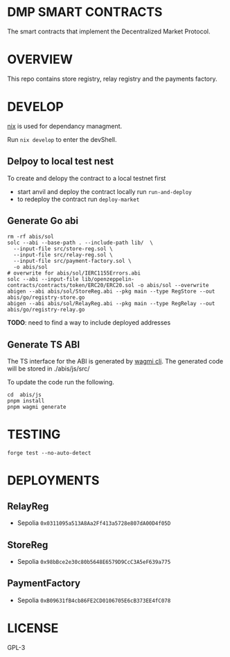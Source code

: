 <!--
SPDX-FileCopyrightText: 2024 Mass Labs

SPDX-License-Identifier: GPL-3.0-or-later
-->

# DMP SMART CONTRACTS

The smart contracts that implement the Decentralized Market Protocol.

# OVERVIEW

This repo contains store registry, relay registry and the payments factory.

# DEVELOP

[nix](nixos.wiki) is used for dependancy managment.

Run `nix develop` to enter the devShell.

## Delpoy to local test nest

To create and delopy the contract to a local testnet first

- start anvil and deploy the contract locally run `run-and-deploy`
- to redeploy the contract run `deploy-market`

## Generate Go abi

```
rm -rf abis/sol
solc --abi --base-path . --include-path lib/  \
  --input-file src/store-reg.sol \
  --input-file src/relay-reg.sol \
  --input-file src/payment-factory.sol \
  -o abis/sol
# overwrite for abis/sol/IERC1155Errors.abi
solc --abi --input-file lib/openzeppelin-contracts/contracts/token/ERC20/ERC20.sol -o abis/sol --overwrite
abigen --abi abis/sol/StoreReg.abi --pkg main --type RegStore --out abis/go/registry-store.go
abigen --abi abis/sol/RelayReg.abi --pkg main --type RegRelay --out abis/go/registry-relay.go
```

**TODO**: need to find a way to include deployed addresses

## Generate TS ABI

The TS interface for the ABI is generated by [wagmi cli](https://wagmi.sh/cli/getting-started). The generated code will be stored in ./abis/js/src/

To update the code run the following.

```
cd  abis/js
pnpm install
pnpm wagmi generate
```

# TESTING

`forge test --no-auto-detect`

# DEPLOYMENTS

## RelayReg

- Sepolia `0x0311095a513A8Aa2Ff413a5728e807dA00D4f05D`

## StoreReg

- Sepolia `0x98bBce2e30c80b5648E6579D9CcC3A5eF639a775`

## PaymentFactory

- Sepolia `0xB09631fB4cb86FE2CD0106705E6cB373EE4fC078`

# LICENSE

GPL-3
